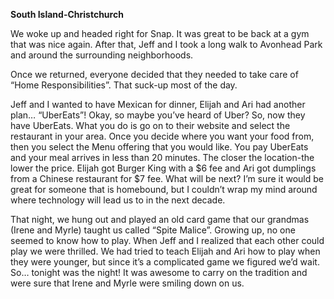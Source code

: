 **South Island-Christchurch**

We woke up and headed right for Snap. It was great to be back at a gym
that was nice again. After that, Jeff and I took a long walk to Avonhead
Park and around the surrounding neighborhoods.

Once we returned, everyone decided that they needed to take care of
“Home Responsibilities”. That suck-up most of the day.

Jeff and I wanted to have Mexican for dinner, Elijah and Ari had another
plan… “UberEats”! Okay, so maybe you’ve heard of Uber? So, now they
have UberEats. What you do is go on to their website and select the
restaurant in your area. Once you decide where you want your food from,
then you select the Menu offering that you would like. You pay UberEats
and your meal arrives in less than 20 minutes. The closer the location-the
lower the price. Elijah got Burger King with a $6 fee and Ari got dumplings
from a Chinese restaurant for $7 fee. What will be next? I’m sure it would
be great for someone that is homebound, but I couldn’t wrap my mind
around where technology will lead us to in the next decade.

That night, we hung out and played an old card game that our grandmas
(Irene and Myrle) taught us called “Spite Malice”. Growing up, no one
seemed to know how to play. When Jeff and I realized that each other
could play we were thrilled. We had tried to teach Elijah and Ari how to
play when they were younger, but since it’s a complicated game we
figured we’d wait. So… tonight was the night! It was awesome to carry on
the tradition and were sure that Irene and Myrle were smiling down on us.